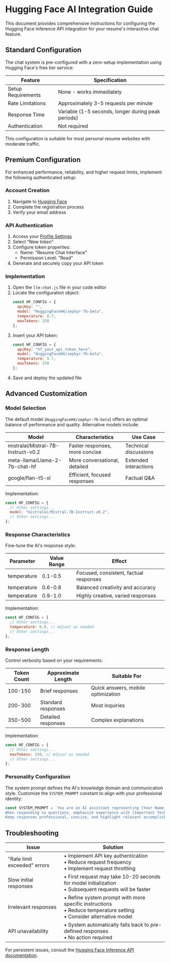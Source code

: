 # Hugging Face AI Integration Guide

This document provides comprehensive instructions for configuring the Hugging Face Inference API integration for your resume's interactive chat feature.

## Standard Configuration

The chat system is pre-configured with a zero-setup implementation using Hugging Face's free tier service:

| Feature | Specification |
|---------|---------------|
| Setup Requirements | None - works immediately |
| Rate Limitations | Approximately 3-5 requests per minute |
| Response Time | Variable (1-5 seconds, longer during peak periods) |
| Authentication | Not required |

This configuration is suitable for most personal resume websites with moderate traffic.

## Premium Configuration

For enhanced performance, reliability, and higher request limits, implement the following authenticated setup:

### Account Creation

1. Navigate to [Hugging Face](https://huggingface.co/join)
2. Complete the registration process
3. Verify your email address

### API Authentication

1. Access your [Profile Settings](https://huggingface.co/settings/tokens)
2. Select "New token"
3. Configure token properties:
   - Name: "Resume Chat Interface"
   - Permission Level: "Read"
4. Generate and securely copy your API token

### Implementation

1. Open the `llm-chat.js` file in your code editor
2. Locate the configuration object:
   ```javascript
   const HF_CONFIG = {
     apiKey: "",
     model: "HuggingFaceH4/zephyr-7b-beta",
     temperature: 0.7,
     maxTokens: 250
   };
   ```
3. Insert your API token:
   ```javascript
   const HF_CONFIG = {
     apiKey: "hf_your_api_token_here",
     model: "HuggingFaceH4/zephyr-7b-beta",
     temperature: 0.7,
     maxTokens: 250
   };
   ```
4. Save and deploy the updated file

## Advanced Customization

### Model Selection

The default model (`HuggingFaceH4/zephyr-7b-beta`) offers an optimal balance of performance and quality. Alternative models include:

| Model | Characteristics | Use Case |
|-------|----------------|----------|
| mistralai/Mistral-7B-Instruct-v0.2 | Faster responses, more concise | Technical discussions |
| meta-llama/Llama-2-7b-chat-hf | More conversational, detailed | Extended interactions |
| google/flan-t5-xl | Efficient, focused responses | Factual Q&A |

Implementation:
```javascript
const HF_CONFIG = {
  // Other settings...
  model: "mistralai/Mistral-7B-Instruct-v0.2",
  // Other settings...
};
```

### Response Characteristics

Fine-tune the AI's response style:

| Parameter | Value Range | Effect |
|-----------|-------------|--------|
| temperature | 0.1-0.5 | Focused, consistent, factual responses |
| temperature | 0.6-0.8 | Balanced creativity and accuracy |
| temperature | 0.9-1.0 | Highly creative, varied responses |

Implementation:
```javascript
const HF_CONFIG = {
  // Other settings...
  temperature: 0.8, // Adjust as needed
  // Other settings...
};
```

### Response Length

Control verbosity based on your requirements:

| Token Count | Approximate Length | Suitable For |
|-------------|-------------------|-------------|
| 100-150 | Brief responses | Quick answers, mobile optimization |
| 200-300 | Standard responses | Most inquiries |
| 350-500 | Detailed responses | Complex explanations |

Implementation:
```javascript
const HF_CONFIG = {
  // Other settings...
  maxTokens: 350, // Adjust as needed
  // Other settings...
};
```

### Personality Configuration

The system prompt defines the AI's knowledge domain and communication style. Customize the `SYSTEM_PROMPT` constant to align with your professional identity:

```javascript
const SYSTEM_PROMPT = `You are an AI assistant representing [Your Name], a [Your Profession] with expertise in [Key Skills].
When responding to questions, emphasize experience with [Important Technologies/Methods].
Keep responses professional, concise, and highlight relevant accomplishments from [Your Name]'s background.`;
```

## Troubleshooting

| Issue | Solution |
|-------|----------|
| "Rate limit exceeded" errors | • Implement API key authentication<br>• Reduce request frequency<br>• Implement request throttling |
| Slow initial responses | • First request may take 10-20 seconds for model initialization<br>• Subsequent requests will be faster |
| Irrelevant responses | • Refine system prompt with more specific instructions<br>• Reduce temperature setting<br>• Consider alternative model |
| API unavailability | • System automatically falls back to pre-defined responses<br>• No action required |

For persistent issues, consult the [Hugging Face Inference API documentation](https://huggingface.co/docs/api-inference/index).